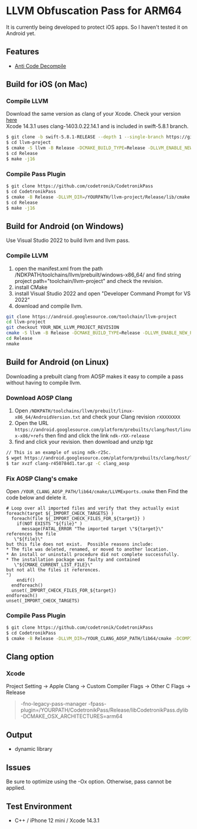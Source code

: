# LLVM Obfuscation Pass for ARM64

It is currently being developed to protect iOS apps. So I haven't tested it on Android yet.

## Features

- [Anti Code Decompile](https://github.com/codetronik/CodetronikPass/blob/main/doc/AntiFunctionDecompile.md)

## Build for iOS  (on Mac)

### Compile LLVM
Download the same version as clang of your Xcode. Check your version [here](https://en.wikipedia.org/wiki/Xcode)<br>
Xcode 14.3.1 uses clang-1403.0.22.14.1 and is included in swift-5.8.1 branch.

```sh
$ git clone -b swift-5.8.1-RELEASE --depth 1 --single-branch https://github.com/llvm/llvm-project.git
$ cd llvm-project
$ cmake -S llvm -B Release -DCMAKE_BUILD_TYPE=Release -DLLVM_ENABLE_NEW_PASS_MANAGER=ON -DLLVM_ENABLE_PROJECTS="clang" 
$ cd Release
$ make -j16
```

### Compile Pass Plugin
```sh
$ git clone https://github.com/codetronik/CodetronikPass
$ cd CodetronikPass
$ cmake -B Release -DLLVM_DIR=/YOURPATH/llvm-project/Release/lib/cmake -DCMAKE_OSX_ARCHITECTURES=arm64
$ cd Release
$ make -j16
```

## Build for Android (on Windows)
Use Visual Studio 2022 to build llvm and llvm pass.

### Compile LLVM
1. open the manifest.xml from the path /NDKPATH/toolchains/llvm/prebuilt/windows-x86_64/ and find string project path="toolchain/llvm-project" and check the revision.
2. install CMake
3. install Visual Studio 2022 and open "Developer Command Prompt for VS 2022"
4. download and compile llvm.
```sh
git clone https://android.googlesource.com/toolchain/llvm-project
cd llvm-project
git checkout YOUR_NDK_LLVM_PROJECT_REVISION
cmake -S llvm -B Release -DCMAKE_BUILD_TYPE=Release -DLLVM_ENABLE_NEW_PASS_MANAGER=ON -DLLVM_ENABLE_PROJECTS="tbd.." -G "NMake Makefiles"
cd Release
nmake
```

## Build for Android (on Linux)
Downloading a prebuilt clang from AOSP makes it easy to compile a pass without having to compile llvm.

### Download AOSP Clang
1. Open ```/NDKPATH/toolchains/llvm/prebuilt/linux-x86_64/AndroidVersion.txt``` and check your Clang revision ```rXXXXXXXX```
2. Open the URL ```https://android.googlesource.com/platform/prebuilts/clang/host/linux-x86/+refs``` then find and click the link ```ndk-rXX-release```
3. find and click your revision. then download and unzip tgz
```sh
// This is an example of using ndk-r25c.
$ wget https://android.googlesource.com/platform/prebuilts/clang/host/linux-x86/+archive/refs/heads/ndk-r25-release/clang-r450784d1.tar.gz
$ tar xvzf clang-r450784d1.tar.gz -C clang_aosp
```

### Fix AOSP Clang's cmake
Open ```/YOUR_CLANG_AOSP_PATH/lib64/cmake/LLVMExports.cmake``` then Find the code below and delete it. 
```
# Loop over all imported files and verify that they actually exist
foreach(target ${_IMPORT_CHECK_TARGETS} )
  foreach(file ${_IMPORT_CHECK_FILES_FOR_${target}} )
    if(NOT EXISTS "${file}" )
      message(FATAL_ERROR "The imported target \"${target}\" references the file
   \"${file}\"
but this file does not exist.  Possible reasons include:
* The file was deleted, renamed, or moved to another location.
* An install or uninstall procedure did not complete successfully.
* The installation package was faulty and contained
   \"${CMAKE_CURRENT_LIST_FILE}\"
but not all the files it references.
")
    endif()
  endforeach()
  unset(_IMPORT_CHECK_FILES_FOR_${target})
endforeach()
unset(_IMPORT_CHECK_TARGETS)
```

### Compile Pass Plugin
```sh
$ git clone https://github.com/codetronik/CodetronikPass
$ cd CodetronikPass
$ cmake -B Release -DLLVM_DIR=/YOUR_CLANG_AOSP_PATH/lib64/cmake -DCOMPILER=/YOUR_CLANG_AOSP_PATH/bin/clang
```

## Clang option
### Xcode
Project Setting -> Apple Clang -> Custom Compiler Flags -> Other C Flags -> Release  
> -fno-legacy-pass-manager -fpass-plugin=/YOURPATH/CodetronikPass/Release/libCodetronikPass.dylib -DCMAKE_OSX_ARCHITECTURES=arm64

## Output
- dynamic library

## Issues
Be sure to optimize using the -Ox option. Otherwise, pass cannot be applied.

## Test Environment
- C++ / iPhone 12 mini / Xcode 14.3.1
